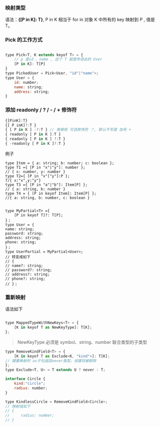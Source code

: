 ### 映射类型

语法：**{[P in K]: T}**, P in K 相当于 for in 对象 K 中所有的 key 映射到 P , 值是 T。

### Pick 的工作方式

```js

type Pick<T, K extends keyof T> = {
    // p 是id 、name , 这个 T 就是传进去的 User
    [P in K]: T[P]
}
type PickedUser = Pick<User, "id"|"name">;
type User = {
    id: number;
    name: string;
    address: string;
}
```

### 添加 readonly / ? / - / + 修饰符

```js
{[PinK]:T}
{[ P inK]?:T }
{ [ P in K ] -?:T } // 表移除 可选修饰符 ？, 默认不写是 加号 +
{ readonly [ P in K ]:T }
{ readonly [ P in K ] ?:T }
{ -readonly [ P in K ]?:T }
```

例子

```TS
type Item = { a: string; b: number; c: boolean };
type T1 ={ [P in "x"|"y"]: number };
// { x: number, y: number }
type T2={ [P in "x"["y"]:P };
7/{ x:"x",y:"y"}
type T3 ={ [P in "a"|"b"]: Item[P] };
// { a: string, b: number }
type T4 = { [P in keyof Item]: Item[P] };
//{ a: string, b: number, c: boolean }


type MyPartial<T> ={
    [P in keyof T]?: T[P];
}；
type User = {
name: string;
password: string;
address: string;
phone: string;
}；
type UserPartial = MyPartial<User>;
// 转变成如下
// {
// name?: string;
// password?: string;
// address?: string;
// phone?: string;
// }；

```

### 重新映射

语法如下

```js

type MappedTypeWithNewKeys<T> = {
    [K in keyof T as NewKeyType]: T[K];
};

```

> NewKeyType 必须是 symbol、string、number 联合类型的子类型

```js
type RemoveKindField<T> = {
    [K in keyof T as Exclude<K, "kind">]: T[K];
// 键重映射时 as子句返回never类型，该键将被剔除
};
type Exclude<T, U> = T extends U ? never : T;

interface Circle {
    kind:"circle";
    radius: number;
}

type KindlessCircle = RemoveKindField<Circle>;
// 映射成如下
// {
//     radius: number;
// }

```

